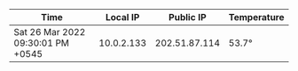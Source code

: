 | Time     | Local IP | Public IP | Temperature |
| ----------- | ----------- | ----------- | ----------- |
| Sat 26 Mar 2022 09:30:01 PM +0545      | 10.0.2.133     | 202.51.87.114  | 53.7° |
